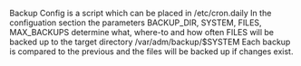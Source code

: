 Backup Config is a script which can be placed in /etc/cron.daily
In the configuation section the parameters BACKUP_DIR, SYSTEM, FILES, MAX_BACKUPS determine
what, where-to and how often FILES will be backed up to the target directory /var/adm/backup/$SYSTEM
Each backup is compared to the previous and the files will be backed up if changes exist.
